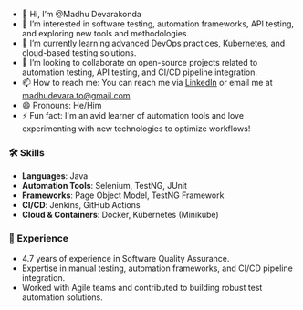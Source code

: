 - 👋 Hi, I’m @Madhu Devarakonda
- 👀 I’m interested in software testing, automation frameworks, API testing, and exploring new tools and methodologies.
- 🌱 I’m currently learning advanced DevOps practices, Kubernetes, and cloud-based testing solutions.
- 💞️ I’m looking to collaborate on open-source projects related to automation testing, API testing, and CI/CD pipeline integration.
- 📫 How to reach me: You can reach me via [LinkedIn](https://www.linkedin.com/in/madhu-devarakonda/) or email me at madhudevara.to@gmail.com.
- 😄 Pronouns: He/Him
- ⚡ Fun fact: I'm an avid learner of automation tools and love experimenting with new technologies to optimize workflows!


### 🛠️ Skills
- **Languages**: Java
- **Automation Tools**: Selenium, TestNG, JUnit
- **Frameworks**: Page Object Model, TestNG Framework
- **CI/CD**: Jenkins, GitHub Actions
- **Cloud & Containers**: Docker, Kubernetes (Minikube)

### 💼 Experience
- 4.7 years of experience in Software Quality Assurance.
- Expertise in manual testing, automation frameworks, and CI/CD pipeline integration.
- Worked with Agile teams and contributed to building robust test automation solutions.


<!---
MadhuDevara/MadhuDevara is a ✨ special ✨ repository because its `README.md` (this file) appears on your GitHub profile.
You can click the Preview link to take a look at your changes.
--->
